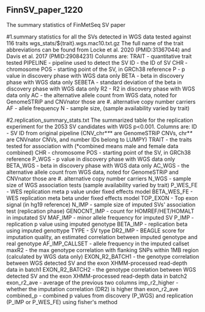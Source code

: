 ## FinnSV_paper_1220
The summary statistics of FinMetSeq SV paper

#1.summary statistics for all the SVs detected in WGS data tested against 116 traits
wgs_stats/${trait}.wgs.mac10.txt.gz
The full name of the trait abbreviations can be found from Locke et al. 2020 (PMID:31367044) and Davis et al. 2017 (PMID:29084231) 
Colunms are:
TRAIT - quantitative trait tested
PIPELINE - pipeline used to detect the SV
ID - the ID of SV
CHR - chromosome 
POS - starting point of the SV, in GRCh38 reference
P - p value in discovery phase with WGS data only
BETA - beta in discovery phase with WGS data only
SEBETA - standard deviation of the beta in discovery phase with WGS data only
R2 - R2 in discovery phase with WGS data only
AC - the alternative allele count from WGS data, noted for GenomeSTRiP and CNVnator those are #. alternative copy number carriers
AF - allele frequency 
N - sample size, (sample availability varied by trait)


#2.replication_summary_stats.txt
The summarized table for the replication experiment for the 2053 SV candidates with WGS p<0.001.
Columns are:
ID - SV ID from original pipeline (CNV_chr*_*_* are GenomeSTRiP CNVs, chr*_*_ are CNVnator CNVs, and number IDs belong to LUMPY)
TRAIT - the traits tested for association with (*combined means male and female data combined)
CHR - chromosome
POS - starting point of the SV, in GRCh38 reference
P_WGS - p value in discovery phase with WGS data only
BETA_WGS - beta in discovery phase with WGS data only
AC_WGS - the alternative allele count from WGS data, noted for GenomeSTRiP and CNVnator those are #. alternative copy number carriers
N_WGS - sample size of WGS association tests (sample availability varied by trait) 
P_WES_FE - WES replication meta p value under fixed effects model
BETA_WES_FE - WES replication meta beta under fixed effects model
TOP_EXON - Top exon signal (in hg19 reference)
N_IMP - sample size of imputed SVs' association test (replication phase)
GENOCNT_IMP - count for HOMREF/HET/HOMALT in imputated SV
MAF_IMP - minor allele frequency for imputed SV
P_IMP - replication p value using imputed genotype
BETA_IMP - replication beta using imputed genottype
TYPE - SV type
DR2_IMP - BEAGLE score for imputation quality, an estimated correlation between imputed genotype and real genotype
AF_IMP_CALLSET - allele frequency in the imputed callset
maxR2 - the max genotype correlation with flanking SNPs within 1MB region (calculated by WGS data only)
EXON_R2_BATCH1 - the genotype correlation between WGS detected SV and the exon XHMM-processed read-depth data in batch1 
EXON_R2_BATCH2 - the genotype correlation between WGS detected SV and the exon XHMM-processed read-depth data in batch2
exon_r2_ave - average of the previous two columns
imp_r2_higher - whether the imputation correlation (DR2) is higher than exon_r2_ave
combined_p - combined p values from discovery (P_WGS) and replication (P_IMP or P_WES_FE) using fisher's method

